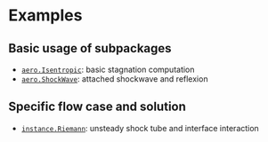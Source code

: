 # Examples

## Basic usage of subpackages

- [`aero.Isentropic`](aero.Isentropic): basic stagnation computation
- [`aero.ShockWave`](aero.ShockWave): attached shockwave and reflexion

## Specific flow case and solution

- [`instance.Riemann`](instance.Riemann): unsteady shock tube and interface interaction
